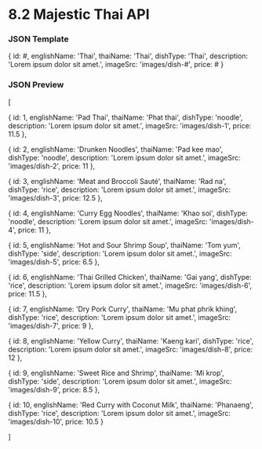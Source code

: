 # 8.2 Majestic Thai API

### JSON Template
{
  id: #,
  englishName: 'Thai',
  thaiName: 'Thai',
  dishType: 'Thai',
  description: 'Lorem ipsum dolor sit amet.',
  imageSrc: 'images/dish-#',
  price: #
}

### JSON Preview
[

{
  id: 1,
  englishName: 'Pad Thai',
  thaiName: 'Phat thai',
  dishType: 'noodle',
  description: 'Lorem ipsum dolor sit amet.',
  imageSrc: 'images/dish-1',
  price: 11.5
},

{
  id: 2,
  englishName: 'Drunken Noodles',
  thaiName: 'Pad kee mao',
  dishType: 'noodle',
  description: 'Lorem ipsum dolor sit amet.',
  imageSrc: 'images/dish-2',
  price: 11
},

{
  id: 3,
  englishName: 'Meat and Broccoli Sauté',
  thaiName: 'Rad na',
  dishType: 'rice',
  description: 'Lorem ipsum dolor sit amet.',
  imageSrc: 'images/dish-3',
  price: 12.5
},

{
  id: 4,
  englishName: 'Curry Egg Noodles',
  thaiName: 'Khao soi',
  dishType: 'noodle',
  description: 'Lorem ipsum dolor sit amet.',
  imageSrc: 'images/dish-4',
  price: 11
},

{
  id: 5,
  englishName: 'Hot and Sour Shrimp Soup',
  thaiName: 'Tom yum',
  dishType: 'side',
  description: 'Lorem ipsum dolor sit amet.',
  imageSrc: 'images/dish-5',
  price: 6.5
},

{
  id: 6,
  englishName: 'Thai Grilled Chicken',
  thaiName: 'Gai yang',
  dishType: 'rice',
  description: 'Lorem ipsum dolor sit amet.',
  imageSrc: 'images/dish-6',
  price: 11.5
},

{
  id: 7,
  englishName: 'Dry Pork Curry',
  thaiName: 'Mu phat phrik khing',
  dishType: 'rice',
  description: 'Lorem ipsum dolor sit amet.',
  imageSrc: 'images/dish-7',
  price: 9
},

{
  id: 8,
  englishName: 'Yellow Curry',
  thaiName: 'Kaeng kari',
  dishType: 'rice',
  description: 'Lorem ipsum dolor sit amet.',
  imageSrc: 'images/dish-8',
  price: 12
},

{
  id: 9,
  englishName: 'Sweet Rice and Shrimp',
  thaiName: 'Mi krop',
  dishType: 'side',
  description: 'Lorem ipsum dolor sit amet.',
  imageSrc: 'images/dish-9',
  price: 8.5
},

{
  id: 10,
  englishName: 'Red Curry with Coconut Milk',
  thaiName: 'Phanaeng',
  dishType: 'rice',
  description: 'Lorem ipsum dolor sit amet.',
  imageSrc: 'images/dish-10',
  price: 10.5
}

]
